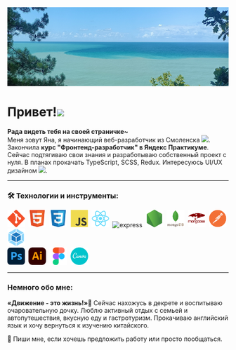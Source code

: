   <img src="./img/2023-07-29 10-44-32.JPG" title="Kadosh" alt="Kadosh" width="1600" height="180"/>

<h1>
Привет!<img src="https://emojis.slackmojis.com/emojis/images/1643514958/9845/meow_heart.png?1643514958" width="25"/>
</h1>
<p>
<b>Рада видеть тебя на своей страничке~</b> </br>Меня зовут Яна, я начинающий веб-разработчик из Смоленска <img src="https://emojis.slackmojis.com/emojis/images/1643515021/10499/meow-mac.png?1643515021" width="23"/>. Закончила <b>курс "Фронтенд-разработчик" в Яндекс Практикуме</b>. Сейчас подтягиваю свои знания и разработываю собственный проект с нуля. В планах прокачать TypeScript, SCSS, Redux. Интересуюсь UI/UX дизайном <img src="https://emojis.slackmojis.com/emojis/images/1643516978/30334/meow_read2.png?1643516978" width="23"/>.
</p>

---

### 🛠️ Технологии и инструменты:

<div>
  <img src="https://raw.githubusercontent.com/devicons/devicon/55609aa5bd817ff167afce0d965585c92040787a/icons/git/git-original.svg" title="git" alt="git" width="40" height="40"/>&nbsp
  <img src="https://raw.githubusercontent.com/devicons/devicon/55609aa5bd817ff167afce0d965585c92040787a/icons/html5/html5-original.svg" title="html5" alt="html5" width="40" height="40"/>&nbsp
  <img src="https://raw.githubusercontent.com/devicons/devicon/55609aa5bd817ff167afce0d965585c92040787a/icons/css3/css3-original.svg" title="css" alt="css" width="40" height="40"/>&nbsp
  <img src="https://raw.githubusercontent.com/devicons/devicon/55609aa5bd817ff167afce0d965585c92040787a/icons/javascript/javascript-original.svg" title="javascript" alt="javascript" width="40" height="40"/>&nbsp
  <img src="https://raw.githubusercontent.com/devicons/devicon/55609aa5bd817ff167afce0d965585c92040787a/icons/react/react-original.svg" title="reactjs" alt="reactjs" width="40" height="40"/>&nbsp
  <img src="https://user-images.githubusercontent.com/25181517/183859966-a3462d8d-1bc7-4880-b353-e2cbed900ed6.png" title="express" alt="express" width="40" height="40"/>&nbsp
  <img src="https://raw.githubusercontent.com/devicons/devicon/55609aa5bd817ff167afce0d965585c92040787a/icons/nodejs/nodejs-original.svg" title="nodejs" alt="nodejs" width="40" height="40"/>&nbsp
  <img src="https://raw.githubusercontent.com/devicons/devicon/55609aa5bd817ff167afce0d965585c92040787a/icons/mongodb/mongodb-original-wordmark.svg" title="mongodb" alt="mongodb" width="40" height="40"/>&nbsp
  <img src="https://raw.githubusercontent.com/devicons/devicon/6910f0503efdd315c8f9b858234310c06e04d9c0/icons/mongoose/mongoose-original-wordmark.svg" title="mongoose" alt="mongoose" width="40" height="40"/>&nbsp
  <img src="https://raw.githubusercontent.com/devicons/devicon/6910f0503efdd315c8f9b858234310c06e04d9c0/icons/postman/postman-original.svg" title="postman" alt="postman" width="40" height="40"/>&nbsp;
  <img src="https://raw.githubusercontent.com/devicons/devicon/55609aa5bd817ff167afce0d965585c92040787a/icons/webpack/webpack-original.svg" title="webpack" alt="webpack" width="40" height="40"/>&nbsp;
</div>
<div>
  <img src="https://raw.githubusercontent.com/devicons/devicon/6910f0503efdd315c8f9b858234310c06e04d9c0/icons/photoshop/photoshop-original.svg" title="photoshop" alt="photoshop" width="40" height="40"/>&nbsp;
  <img src="https://raw.githubusercontent.com/tandpfun/skill-icons/de91fca307a83d75fc5b1f6ce24540454acead41/icons/Illustrator.svg" title="photoshop" alt="photoshop" width="40" height="40"/>&nbsp;
 <img src="https://raw.githubusercontent.com/devicons/devicon/6910f0503efdd315c8f9b858234310c06e04d9c0/icons/figma/figma-original.svg" title="figma" alt="figma" width="40" height="40"/>&nbsp;
  <img src="https://raw.githubusercontent.com/devicons/devicon/6910f0503efdd315c8f9b858234310c06e04d9c0/icons/canva/canva-original.svg" title="canva" alt="canva" width="40" height="40"/>&nbsp;
</div>

---

### Немного обо мне:

<b>«Движение - это жизнь!»🚀</b>
Сейчас нахожусь в декрете и воспитываю очаровательную дочку. Люблю активный отдых с семьей и автопутешествия, вкусную еду и гастротуризм. Прокачиваю английский язык и хочу вернуться к изучению китайского.

💬 Пиши мне, если хочешь предложить работу или просто пообщаться.
